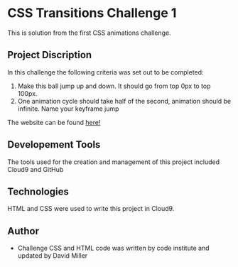 # CSS Transitions Challenge 1

This is solution from the first CSS animations challenge.

## Project Discription
In this challenge the following criteria was set out to be completed:

1. Make this ball jump up and down. It should go from top 0px to top 100px.
2. One animation cycle should take half of the second, animation should be infinite. Name your keyframe jump

The website can be found [here!](https://davidtmiller2010.github.io/css_animations_challenge1/)

## Developement Tools
The tools used for the creation and management of this project included Cloud9 and GitHub

## Technologies
HTML and CSS were used to write this project in Cloud9. 

## Author
- Challenge CSS and HTML code was written by code institute and updated by David Miller
